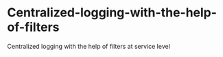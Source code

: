# Centralized-logging-with-the-help-of-filters
Centralized logging with the help of filters at service level
